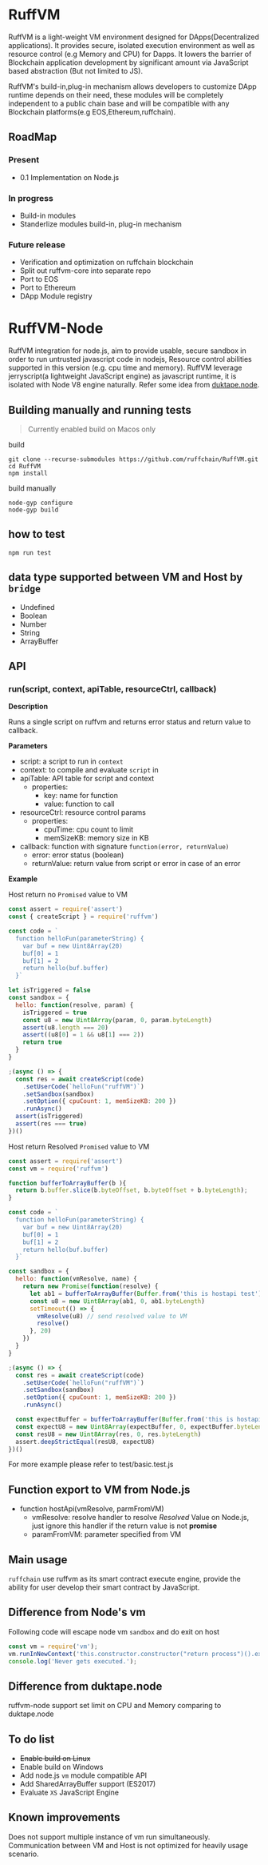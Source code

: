 RuffVM
==========

RuffVM is a light-weight VM environment designed for DApps(Decentralized applications). It provides secure, isolated execution environment as well as resource control (e.g Memory and CPU) for Dapps. It lowers the barrier of Blockchain application development by significant amount via JavaScript based abstraction (But not limited to JS).

RuffVM's build-in,plug-in mechanism allows developers to customize DApp runtime depends on their need, these modules will be completely independent to a public chain base and will be compatible with any Blockchain platforms(e.g EOS,Ethereum,ruffchain).

## RoadMap
### Present
* 0.1 Implementation on Node.js

### In progress
* Build-in modules
* Standerlize modules build-in, plug-in mechanism

### Future release
* Verification and optimization on ruffchain blockchain
* Split out ruffvm-core into separate repo
* Port to EOS
* Port to Ethereum
* DApp Module registry

RuffVM-Node
=========

RuffVM integration for node.js, aim to provide usable, secure sandbox in order to run untrusted javascript code in nodejs,
Resource control abilities supported in this version (e.g. cpu time and memory).
RuffVM leverage jerryscript(a lightweight JavaScript engine) as javascript runtime, it is isolated with Node V8 engine naturally.
Refer some idea from [duktape.node](https://github.com/ndob/duktape-node).

## Building manually and running tests
> Currently enabled build on Macos only

build
```
git clone --recurse-submodules https://github.com/ruffchain/RuffVM.git
cd RuffVM
npm install
```

build manually
```
node-gyp configure
node-gyp build
```

## how to test
```shell
npm run test
```

## data type supported between VM and Host by `bridge`
* Undefined
* Boolean
* Number
* String
* ArrayBuffer

## API

### run(script, context, apiTable, resourceCtrl, callback)
**Description**

Runs a single script on ruffvm and returns error status and return value to callback.

**Parameters**

* script: a script to run in `context`
* context: to compile and evaluate `script` in
* apiTable: API table for script and context
  * properties:
    * key: name for function
    * value: function to call
* resourceCtrl: resource control params
  * properties:
    * cpuTime: cpu count to limit
    * memSizeKB: memory size in KB
* callback: function with signature `function(error, returnValue)`
  * error: error status (boolean)
  * returnValue: return value from script or error in case of an error

**Example**

Host return no `Promised` value to VM


```javascript
const assert = require('assert')
const { createScript } = require('ruffvm')

const code = `
  function helloFun(parameterString) {
    var buf = new Uint8Array(20)
    buf[0] = 1
    buf[1] = 2
    return hello(buf.buffer)
  }`

let isTriggered = false
const sandbox = {
  hello: function(resolve, param) {
    isTriggered = true
    const u8 = new Uint8Array(param, 0, param.byteLength)
    assert(u8.length === 20)
    assert((u8[0] = 1 && u8[1] === 2))
    return true
  }
}

;(async () => {
  const res = await createScript(code)
    .setUserCode(`helloFun("ruffVM")`)
    .setSandbox(sandbox)
    .setOption({ cpuCount: 1, memSizeKB: 200 })
    .runAsync()
  assert(isTriggered)
  assert(res === true)
})()
```

Host return Resolved `Promised` value to VM


```javascript
const assert = require('assert')
const vm = require('ruffvm')

function bufferToArrayBuffer(b ){
  return b.buffer.slice(b.byteOffset, b.byteOffset + b.byteLength);
}

const code = `
  function helloFun(parameterString) {
    var buf = new Uint8Array(20)
    buf[0] = 1
    buf[1] = 2
    return hello(buf.buffer)
  }`

const sandbox = {
  hello: function(vmResolve, name) {
    return new Promise(function(resolve) {
      let ab1 = bufferToArrayBuffer(Buffer.from('this is hostapi test'))
      const u8 = new Uint8Array(ab1, 0, ab1.byteLength)
      setTimeout(() => {
        vmResolve(u8) // send resolved value to VM
        resolve()
      }, 20)
    })
  }
}

;(async () => {
  const res = await createScript(code)
    .setUserCode(`helloFun("ruffVM")`)
    .setSandbox(sandbox)
    .setOption({ cpuCount: 1, memSizeKB: 200 })
    .runAsync()

  const expectBuffer = bufferToArrayBuffer(Buffer.from('this is hostapi test'))
  const expectU8 = new Uint8Array(expectBuffer, 0, expectBuffer.byteLength)
  const resU8 = new Uint8Array(res, 0, res.byteLength)
  assert.deepStrictEqual(resU8, expectU8)
})()
```
For more example please refer to test/basic.test.js

## Function export to VM from Node.js
* function hostApi(vmResolve, parmFromVM)
  * vmResolve: resolve handler to resolve *Resolved* Value on Node.js, just ignore this handler if the return value is not **promise**
  * paramFromVM: parameter specified from VM

## Main usage

`ruffchain` use ruffvm as its smart contract execute engine, provide the ability for user develop their smart contract by JavaScript.

## Difference from Node's vm

Following code will escape node vm `sandbox` and do exit on host

```JavaScript
const vm = require('vm');
vm.runInNewContext('this.constructor.constructor("return process")().exit()');
console.log('Never gets executed.');
```

## Difference from duktape.node

ruffvm-node support set limit on CPU and Memory comparing to duktape.node

## To do list

* ~~Enable build on Linux~~
* Enable build on Windows
* Add node.js `vm` module compatible API
* Add SharedArrayBuffer support (ES2017)
* Evaluate `XS` JavaScript Engine

## Known improvements
Does not support multiple instance of vm run simultaneously. Communication between VM and Host is not optimized for heavily usage scenario.
